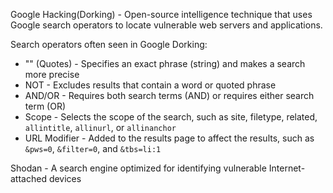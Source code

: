 Google Hacking(Dorking) - Open-source intelligence technique that uses Google search operators to locate vulnerable web servers and applications.

Search operators often seen in Google Dorking:

- "" (Quotes) - Specifies an exact phrase (string) and makes a search more precise
- NOT - Excludes results that contain a word or quoted phrase
- AND/OR - Requires both search terms (AND) or requires either search term (OR)
- Scope - Selects the scope of the search, such as site, filetype, related, `allintitle`, `allinurl`, or `allinanchor`
- URL Modifier - Added to the results page to affect the results, such as `&pws=0`, `&filter=0`, and `&tbs=li:1`

Shodan - A search engine optimized for identifying vulnerable Internet-attached devices

